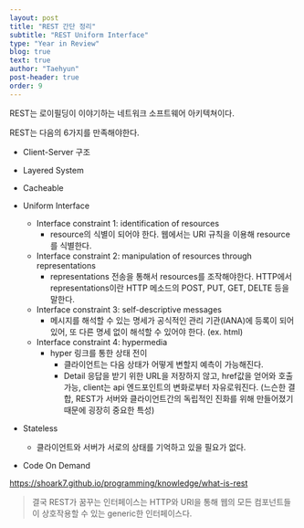 ```yaml
---
layout: post
title: "REST 간단 정리"
subtitle: "REST Uniform Interface"
type: "Year in Review"
blog: true
text: true
author: "Taehyun"
post-header: true
order: 9
---
```


REST는 로이필딩이 이야기하는 네트워크 소프트웨어 아키텍쳐이다.

REST는 다음의 6가지를 만족해야한다.

* Client-Server 구조

* Layered System

* Cacheable

* Uniform Interface
  * Interface constraint 1: identification of resources
    * resource의 식별이 되어야 한다. 웹에서는 URI 규칙을 이용해 resource를 식별한다.
  * Interface constraint 2: manipulation of resources through representations
    * representations 전송을 통해서 resources를 조작해야한다. HTTP에서 representations이란 HTTP 메소드의 POST, PUT, GET, DELTE 등을 말한다.
  * Interface constraint 3: self-descriptive messages
    * 메시지를 해석할 수 있는 명세가 공식적인 관리 기관(IANA)에 등록이 되어 있어, 또 다른 명세 없이 해석할 수 있어야 한다. (ex. html)
  * Interface constraint 4: hypermedia
    * hyper 링크를 통한 상태 전이
        * 클라이언트는 다음 상태가 어떻게 변할지 예측이 가능해진다.
        * Detail 응답을 받기 위한 URL을 저장하지 않고, href값을 얻어와 호출 가능, client는 api 엔드포인트의 변화로부터 자유로워진다. (느슨한 결합, REST가 서버와 클라이언트간의 독립적인 진화를 위해 만들어졌기 때문에 굉장히 중요한 특성)

* Stateless
    * 클라이언트와 서버가 서로의 상태를 기억하고 있을 필요가 없다.

* Code On Demand

https://shoark7.github.io/programming/knowledge/what-is-rest
> 결국 REST가 꿈꾸는 인터페이스는 HTTP와 URI을 통해 웹의 모든 컴포넌트들이 상호작용할 수 있는 generic한 인터페이스다.
